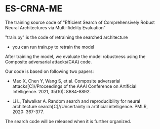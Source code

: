 # ES-CRNA-ME

The training source code of "Efficient Search of Comprehensively Robust Neural Architectures via Multi-fidelity Evaluation"

"train.py" is the code of retraining the searched architecture

+ you can run train.py  to retrain the model

After training the model, we evaluate the model robustness using the Composite adversarial attacks(CAA) code.


Our code is based on following two papers:

+  Mao X, Chen Y, Wang S, et al. Composite adversarial attacks[C]//Proceedings of the AAAI Conference on Artificial Intelligence. 2021, 35(10): 8884-8892.

+  Li L, Talwalkar A. Random search and reproducibility for neural architecture search[C]//Uncertainty in artificial intelligence. PMLR, 2020: 367-377.


The search code will be released when it is further organized.
